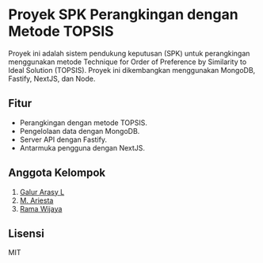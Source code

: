 # Proyek SPK Perangkingan dengan Metode TOPSIS

Proyek ini adalah sistem pendukung keputusan (SPK) untuk perangkingan menggunakan metode Technique for Order of Preference by Similarity to Ideal Solution (TOPSIS). Proyek ini dikembangkan menggunakan MongoDB, Fastify, NextJS, dan Node.

## Fitur

- Perangkingan dengan metode TOPSIS.
- Pengelolaan data dengan MongoDB.
- Server API dengan Fastify.
- Antarmuka pengguna dengan NextJS.

## Anggota Kelompok

1. [Galur Arasy L](https://github.com/evanightly)
2. [M. Ariesta](https://github.com/EvosMan)
3. [Rama Wijaya](https://github.com/ramawijaya1)

## Lisensi

MIT